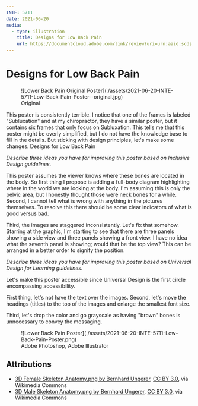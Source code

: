 ```yaml
---
INTE: 5711
date: 2021-06-20
media:
  - type: illustration
    title: Designs for Low Back Pain
    url: https://documentcloud.adobe.com/link/review?uri=urn:aaid:scds:US:fd4b4907-6e2c-4b61-971b-08aa02cda475
---
```


# Designs for Low Back Pain

<figure markdown>
  ![Lower Back Pain Original Poster](./assets/2021-06-20-INTE-5711-Low-Back-Pain-Poster--original.jpg)
  <figcaption>Original</figcaption>
</figure>

This poster is consistently terrible. I notice that one of the frames is labeled "Subluxation" and at my chiropractor, they have a similar poster, but it contains six frames that only focus on Subluxation. This tells me that this poster might be overly simplified, but I do not have the knowledge base to fill in the details. But sticking with design principles, let's make some changes.
Designs for Low Back Pain

*Describe three ideas you have for improving this poster based on Inclusive Design guidelines.*

This poster assumes the viewer knows where these bones are located in the body. So first thing I propose is adding a full-body diagram highlighting where in the world we are looking at the body. I'm assuming this is only the pelvic area, but I honestly thought those were neck bones for a while.
Second, I cannot tell what is wrong with anything in the pictures themselves. To resolve this there should be some clear indicators of what is good versus bad.

Third, the images are staggered inconsistently. Let's fix that somehow. Starring at the graphic, I'm starting to see that there are three panels showing a side view and three panels showing a front view. I have no idea what the seventh panel is showing; would that be the top view? This can be arranged in a better order to signify the position.

*Describe three ideas you have for improving this poster based on Universal Design for Learning guidelines.*

Let's make this poster accessible since Universal Design is the first circle encompassing accessibility.

First thing, let's not have the text over the images.
Second, let's move the headings (titles) to the top of the images and enlarge the smallest font size.

Third, let's drop the color and go grayscale as having "brown" bones is unnecessary to convey the messaging.

<figure markdown>
  ![Lower Back Pain Poster](./assets/2021-06-20-INTE-5711-Low-Back-Pain-Poster.png)
  <figcaption>Adobe Photoshop, Adobe Illustrator</figcaption>
</figure>

## Attributions

- [3D Female Skeleton Anatomy.png by Bernhard Ungerer](https://commons.wikimedia.org/wiki/File:3D_Female_Skeleton_Anatomy.png), [CC BY 3.0](https://creativecommons.org/licenses/by/3.0), via Wikimedia Commons
- [3D Male Skeleton Anatomy.png by Bernhard Ungerer](https://commons.wikimedia.org/wiki/File:3D_Male_Skeleton_Anatomy.png), [CC BY 3.0](https://creativecommons.org/licenses/by/3.0), via Wikimedia Commons
